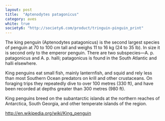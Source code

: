 ```yaml
---
layout: post
title:  "Aptenodytes patagonicus"
category: aves
white: true
society6: "http://society6.com/product/tringuin-pinguin_print"
---
```


The king penguin (Aptenodytes patagonicus) is the second largest species of penguin at 70 to 100 cm tall and weighs 11 to 16 kg (24 to 35 lb). In size it is second only to the emperor penguin. There are two subspecies—A. p. patagonicus and A. p. halli; patagonicus is found in the South Atlantic and halli elsewhere.

King penguins eat small fish, mainly lanternfish, and squid and rely less than most Southern Ocean predators on krill and other crustaceans. On foraging trips they repeatedly dive to over 100 metres (330 ft), and have been recorded at depths greater than 300 metres (980 ft).

King penguins breed on the subantarctic islands at the northern reaches of Antarctica, South Georgia, and other temperate islands of the region.

http://en.wikipedia.org/wiki/King_penguin
